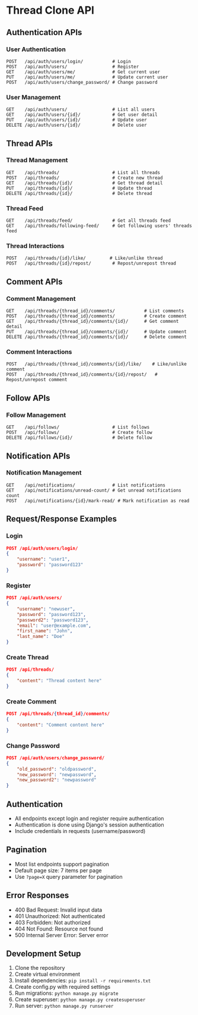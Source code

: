 # Thread Clone API

## Authentication APIs

### User Authentication

```
POST   /api/auth/users/login/           # Login
POST   /api/auth/users/                 # Register
GET    /api/auth/users/me/              # Get current user
PUT    /api/auth/users/me/              # Update current user
POST   /api/auth/users/change_password/ # Change password
```

### User Management

```
GET    /api/auth/users/                 # List all users
GET    /api/auth/users/{id}/            # Get user detail
PUT    /api/auth/users/{id}/            # Update user
DELETE /api/auth/users/{id}/            # Delete user
```

## Thread APIs

### Thread Management

```
GET    /api/threads/                    # List all threads
POST   /api/threads/                    # Create new thread
GET    /api/threads/{id}/               # Get thread detail
PUT    /api/threads/{id}/               # Update thread
DELETE /api/threads/{id}/               # Delete thread
```

### Thread Feed

```
GET    /api/threads/feed/               # Get all threads feed
GET    /api/threads/following-feed/     # Get following users' threads feed
```

### Thread Interactions

```
POST   /api/threads/{id}/like/         # Like/unlike thread
POST   /api/threads/{id}/repost/        # Repost/unrepost thread
```

## Comment APIs

### Comment Management

```
GET    /api/threads/{thread_id}/comments/           # List comments
POST   /api/threads/{thread_id}/comments/           # Create comment
GET    /api/threads/{thread_id}/comments/{id}/      # Get comment detail
PUT    /api/threads/{thread_id}/comments/{id}/      # Update comment
DELETE /api/threads/{thread_id}/comments/{id}/      # Delete comment
```

### Comment Interactions

```
POST   /api/threads/{thread_id}/comments/{id}/like/    # Like/unlike comment
POST   /api/threads/{thread_id}/comments/{id}/repost/   # Repost/unrepost comment
```

## Follow APIs

### Follow Management

```
GET    /api/follows/                    # List follows
POST   /api/follows/                    # Create follow
DELETE /api/follows/{id}/               # Delete follow
```

## Notification APIs

### Notification Management

```
GET    /api/notifications/              # List notifications
GET    /api/notifications/unread-count/ # Get unread notifications count
POST   /api/notifications/{id}/mark-read/ # Mark notification as read
```

## Request/Response Examples

### Login

```json
POST /api/auth/users/login/
{
    "username": "user1",
    "password": "password123"
}
```

### Register

```json
POST /api/auth/users/
{
    "username": "newuser",
    "password": "password123",
    "password2": "password123",
    "email": "user@example.com",
    "first_name": "John",
    "last_name": "Doe"
}
```

### Create Thread

```json
POST /api/threads/
{
    "content": "Thread content here"
}
```

### Create Comment

```json
POST /api/threads/{thread_id}/comments/
{
    "content": "Comment content here"
}
```

### Change Password

```json
POST /api/auth/users/change_password/
{
    "old_password": "oldpassword",
    "new_password": "newpassword",
    "new_password2": "newpassword"
}
```

## Authentication

- All endpoints except login and register require authentication
- Authentication is done using Django's session authentication
- Include credentials in requests (username/password)

## Pagination

- Most list endpoints support pagination
- Default page size: 7 items per page
- Use `?page=X` query parameter for pagination

## Error Responses

- 400 Bad Request: Invalid input data
- 401 Unauthorized: Not authenticated
- 403 Forbidden: Not authorized
- 404 Not Found: Resource not found
- 500 Internal Server Error: Server error

## Development Setup

1. Clone the repository
2. Create virtual environment
3. Install dependencies: `pip install -r requirements.txt`
4. Create config.py with required settings
5. Run migrations: `python manage.py migrate`
6. Create superuser: `python manage.py createsuperuser`
7. Run server: `python manage.py runserver`
